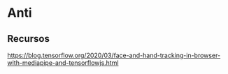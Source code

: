 # Anti

## Recursos

https://blog.tensorflow.org/2020/03/face-and-hand-tracking-in-browser-with-mediapipe-and-tensorflowjs.html